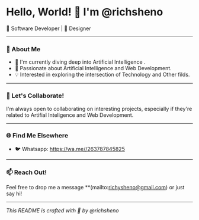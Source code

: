 # Hello, World! 👋 I'm @richsheno

🔭 Software Developer | 🎨 Designer 

---

### 🌱 About Me

- 🚀 I'm currently diving deep into Artificial Intelligence .
- 📖 Passionate about Artificial Intelligence and Web Development.
- 💡 Interested in exploring the intersection of Technology and Other filds.

---

### 🤝 Let's Collaborate!

I'm always open to collaborating on interesting projects, especially if they're related to Artifial Inteligence and Web Development.

---

### 🌐 Find Me Elsewhere

- 🐦 Whatsapp: https://wa.me//263787845825

---


### 📫 Reach Out!

Feel free to drop me a message **(mailto:richysheno@gmail.com) or just say hi!

---

*This README is crafted with 💜 by @richsheno*

